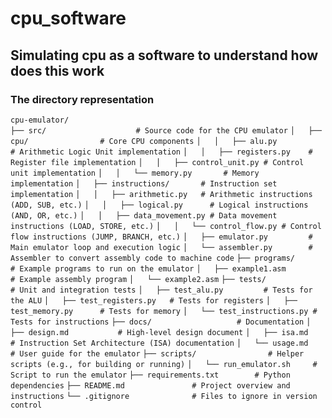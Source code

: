 # cpu_software

## Simulating cpu as a software to understand how does this work

### The directory representation 

```cpu-emulator/```<br>
```├── src/                    # Source code for the CPU emulator```
```│   ├── cpu/                # Core CPU components```
```│   │   ├── alu.py          # Arithmetic Logic Unit implementation```
```│   │   ├── registers.py    # Register file implementation```
```│   │   ├── control_unit.py # Control unit implementation```
```│   │   └── memory.py       # Memory implementation```
```│   ├── instructions/       # Instruction set implementation```
```│   │   ├── arithmetic.py   # Arithmetic instructions (ADD, SUB, etc.)```
```│   │   ├── logical.py      # Logical instructions (AND, OR, etc.)```
```│   │   ├── data_movement.py # Data movement instructions (LOAD, STORE, etc.)```
```│   │   └── control_flow.py # Control flow instructions (JUMP, BRANCH, etc.)```
```│   ├── emulator.py         # Main emulator loop and execution logic```
```│   └── assembler.py        # Assembler to convert assembly code to machine code```
```├── programs/               # Example programs to run on the emulator```
```│   ├── example1.asm        # Example assembly program```
```│   └── example2.asm```
```├── tests/                  # Unit and integration tests```
```│   ├── test_alu.py         # Tests for the ALU```
```│   ├── test_registers.py   # Tests for registers```
```│   ├── test_memory.py      # Tests for memory```
```│   └── test_instructions.py # Tests for instructions```
```├── docs/                   # Documentation```
```│   ├── design.md           # High-level design document```
```│   ├── isa.md              # Instruction Set Architecture (ISA) documentation```
```│   └── usage.md            # User guide for the emulator```
```├── scripts/                # Helper scripts (e.g., for building or running)```
```│   └── run_emulator.sh     # Script to run the emulator```
```├── requirements.txt        # Python dependencies```
```├── README.md               # Project overview and instructions```
```└── .gitignore              # Files to ignore in version control```